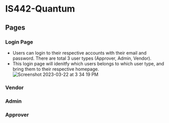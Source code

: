 # IS442-Quantum

## Pages
### Login Page
- Users can login to their respective accounts with their email and password. There are total 3 user types (Approver, Admin, Vendor).
- This login page will idenitfy which users belongs to which user type, and bring them to their respective homepage.
![Screenshot 2023-03-22 at 3 34 19 PM](https://user-images.githubusercontent.com/85498185/226831963-780d0e49-0cdd-4c74-bebc-4f1453796850.png)




### Vendor


### Admin

### Approver
